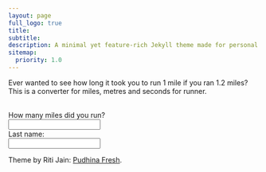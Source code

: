 ```yaml
---
layout: page
full_logo: true
title: 
subtitle: 
description: A minimal yet feature-rich Jekyll theme made for personal websites and blogs.
sitemap:
  priority: 1.0
---
```

<p id="describe-text">Ever wanted to see how long it took you to run 1 mile if you ran 1.2 miles? This is a converter for miles, metres and seconds for runner.</p>
<br>
<form>
  <label for="miles1">How many miles did you run?</label><br>
  <input type="text" id="miles1" name="miles1"><br>
  <label for="timemins">Last name:</label><br>
  <input type="text" id="timemins" name="timemins">
</form>

Theme by Riti Jain: [Pudhina Fresh](https://github.com/ritijjain/pudhina-fresh).

<br>
<br>
<br>
<br>
<br>
<br>
<br>